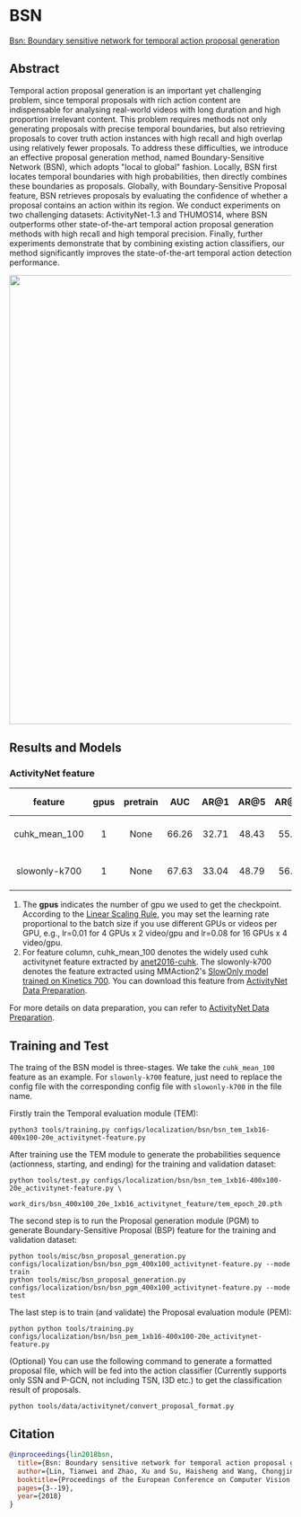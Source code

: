 # BSN

[Bsn: Boundary sensitive network for temporal action proposal generation](https://openaccess.thecvf.com/content_ECCV_2018/html/Tianwei_Lin_BSN_Boundary_Sensitive_ECCV_2018_paper.html)

<!-- [ALGORITHM] -->

## Abstract

<!-- [ABSTRACT] -->

Temporal action proposal generation is an important yet challenging problem, since temporal proposals with rich action content are indispensable for analysing real-world videos with long duration and high proportion irrelevant content. This problem requires methods not only generating proposals with precise temporal boundaries, but also retrieving proposals to cover truth action instances with high recall and high overlap using relatively fewer proposals. To address these difficulties, we introduce an effective proposal generation method, named Boundary-Sensitive Network (BSN), which adopts "local to global" fashion. Locally, BSN first locates temporal boundaries with high probabilities, then directly combines these boundaries as proposals. Globally, with Boundary-Sensitive Proposal feature, BSN retrieves proposals by evaluating the confidence of whether a proposal contains an action within its region. We conduct experiments on two challenging datasets: ActivityNet-1.3 and THUMOS14, where BSN outperforms other state-of-the-art temporal action proposal generation methods with high recall and high temporal precision. Finally, further experiments demonstrate that by combining existing action classifiers, our method significantly improves the state-of-the-art temporal action detection performance.

<!-- [IMAGE] -->

<div align=center>
<img src="https://user-images.githubusercontent.com/34324155/143016692-69efafbd-cec6-47f1-af45-371d0ff78a97.png" width="800"/>
</div>

## Results and Models

### ActivityNet feature

|    feature    | gpus | pretrain |  AUC  | AR@1  | AR@5  | AR@10 | AR@100 |   gpu_mem(M)    | iter time(s) |                   config                   |                   ckpt                   |                   log                    |
| :-----------: | :--: | :------: | :---: | :---: | :---: | :---: | :----: | :-------------: | :----------: | :----------------------------------------: | :--------------------------------------: | :--------------------------------------: |
| cuhk_mean_100 |  1   |   None   | 66.26 | 32.71 | 48.43 | 55.28 | 74.27  | 43(TEM)+25(PEM) |      -       | [config_TEM](/configs/localization/bsn/bsn_tem_1xb16-400x100-20e_activitynet-feature.py) [config_PGM](/configs/localization/bsn/bsn_pgm_400x100_activitynet-feature.py) [config_PEM](/configs/localization/bsn/bsn_pem_1xb16-400x100-20e_activitynet-feature.py) | [ckpt_TEM](https://download.openmmlab.com/mmaction/v1.0/localization/bsn/bsn_tem_1xb16-400x100-20e_activitynet-feature_20220908-9da79951.pth) [ckpt_PEM](https://download.openmmlab.com/mmaction/v1.0/localization/bsn/bsn_pem_1xb16-400x100-20e_activitynet-feature_20220908-ec2eb21d.pth) | [log_tem](https://download.openmmlab.com/mmaction/v1.0/localization/bsn/bsn_tem_1xb16-400x100-20e_activitynet-feature.log) [log_pem](https://download.openmmlab.com/mmaction/v1.0/localization/bsn/bsn_pem_1xb16-400x100-20e_activitynet-feature.log) |
| slowonly-k700 |  1   |   None   | 67.63 | 33.04 | 48.79 | 56.01 | 75.74  |        -        |      -       | [config_TEM](/configs/localization/bsn/bsn_tem_1xb16-2048x100-20e_activitynet-k700-feature.py) [config_PGM](/configs/localization/bsn/bsn_pgm_2048x100_activitynet-slowonly-k700-feature.py) [config_PEM](/configs/localization/bsn/bsn_pem_1xb16-2048x100-20e_activitynet-slowonly-k700-feature.py) | [ckpt_TEM](https://download.openmmlab.com/mmaction/v1.0/localization/bsn/bsn_tem_1xb16-2048x100-20e_activitynet-k700-feature_20230907-76069fda.pth) [ckpt_PEM](https://download.openmmlab.com/mmaction/v1.0/localization/bsn/bsn_pem_1xb16-2048x100-20e_activitynet-slowonly-k700-feature_20230907-44158b6d.pth) | [log_tem](https://download.openmmlab.com/mmaction/v1.0/localization/bsn/bsn_tem_1xb16-400x100-20e_activitynet-feature.log) [log_pem](https://download.openmmlab.com/mmaction/v1.0/localization/bsn/bsn_pem_1xb16-400x100-20e_activitynet-feature.log) |

1. The **gpus** indicates the number of gpu we used to get the checkpoint.
   According to the [Linear Scaling Rule](https://arxiv.org/abs/1706.02677), you may set the learning rate proportional to the batch size if you use different GPUs or videos per GPU,
   e.g., lr=0.01 for 4 GPUs x 2 video/gpu and lr=0.08 for 16 GPUs x 4 video/gpu.
2. For feature column, cuhk_mean_100 denotes the widely used cuhk activitynet feature extracted by [anet2016-cuhk](https://github.com/yjxiong/anet2016-cuhk). The slowonly-k700 denotes the feature extracted using MMAction2's [SlowOnly model trained on Kinetics 700](/configs/recognition/slowonly/slowonly_imagenet-pretrained-r50_16xb16-8x8x1-steplr-150e_kinetics700-rgb.py). You can download this feature from [ActivityNet Data Preparation](/tools/data/activitynet/README.md).

For more details on data preparation, you can refer to [ActivityNet Data Preparation](/tools/data/activitynet/README.md).

## Training and Test

The traing of the BSN model is three-stages. We take the `cuhk_mean_100` feature as an example. For `slowonly-k700` feature, just need to replace the config file with the corresponding config file with `slowonly-k700` in the file name.

Firstly train the Temporal evaluation module (TEM):

```shell
python3 tools/training.py configs/localization/bsn/bsn_tem_1xb16-400x100-20e_activitynet-feature.py
```

After training use the TEM module to generate the probabilities sequence (actionness, starting, and ending) for the training and validation dataset:

```shell
python tools/test.py configs/localization/bsn/bsn_tem_1xb16-400x100-20e_activitynet-feature.py \
    work_dirs/bsn_400x100_20e_1xb16_activitynet_feature/tem_epoch_20.pth
```

The second step is to run the Proposal generation module (PGM) to generate Boundary-Sensitive Proposal (BSP) feature for the training and validation dataset:

```shell
python tools/misc/bsn_proposal_generation.py configs/localization/bsn/bsn_pgm_400x100_activitynet-feature.py --mode train
python tools/misc/bsn_proposal_generation.py configs/localization/bsn/bsn_pgm_400x100_activitynet-feature.py --mode test
```

The last step is to train (and validate) the Proposal evaluation module (PEM):

```shell
python python tools/training.py configs/localization/bsn/bsn_pem_1xb16-400x100-20e_activitynet-feature.py
```

(Optional) You can use the following command to generate a formatted proposal file, which will be fed into the action classifier (Currently supports only SSN and P-GCN, not including TSN, I3D etc.) to get the classification result of proposals.

```shell
python tools/data/activitynet/convert_proposal_format.py
```

## Citation

```BibTeX
@inproceedings{lin2018bsn,
  title={Bsn: Boundary sensitive network for temporal action proposal generation},
  author={Lin, Tianwei and Zhao, Xu and Su, Haisheng and Wang, Chongjing and Yang, Ming},
  booktitle={Proceedings of the European Conference on Computer Vision (ECCV)},
  pages={3--19},
  year={2018}
}
```
